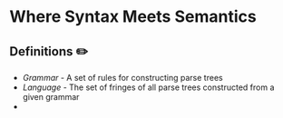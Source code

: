 # Where Syntax Meets Semantics

## Definitions ✏️ 

- *Grammar* - A set of rules for constructing parse trees
- *Language* - The set of fringes of all parse trees constructed from a given grammar
- 